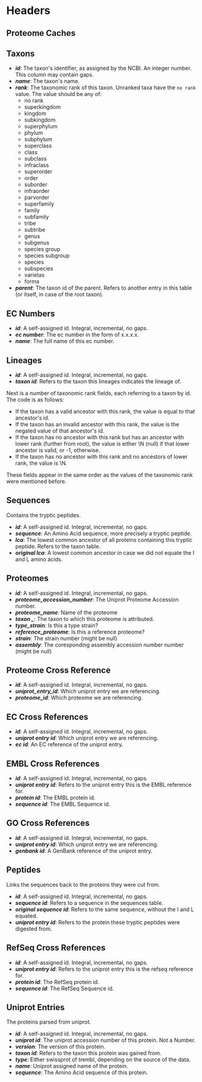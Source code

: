 
Headers
=======

Proteome Caches
-------------

Taxons
------
 - ***id***: The taxon's identifier, as assigned by the NCBI. An
   integer number. This column may contain gaps.
 - ***name***: The taxon's name.
 - ***rank***: The taxonomic rank of this taxon. Unranked taxa have
   the `no rank` value. The value should be any of:
   * no rank
   * superkingdom
   * kingdom
   * subkingdom
   * superphylum
   * phylum
   * subphylum
   * superclass
   * class
   * subclass
   * infraclass
   * superorder
   * order
   * suborder
   * infraorder
   * parvorder
   * superfamily
   * family
   * subfamily
   * tribe
   * subtribe
   * genus
   * subgenus
   * species group
   * species subgroup
   * species
   * subspecies
   * varietas
   * forma
 - ***parent***: The taxon id of the parent. Refers to another entry
   in this table (or itself, in case of the root taxon).

EC Numbers
----------
- ***id***: A self-assigned id. Integral, incremental, no gaps.
- ***ec number***: The ec number in the form of x.x.x.x.
- ***name***: The full name of this ec number.

Lineages
--------

 - ***id***: A self-assigned id. Integral, incremental, no gaps.
 - ***taxon id***: Refers to the taxon this lineages indicates the
   lineage of.

Next is a number of taxonomic rank fields, each referring to a taxon
by id. The code is as follows:
 - If the taxon has a valid ancestor with this rank, the value is
   equal to that ancestor's id.
 - If the taxon has an invalid ancestor with this rank, the value is
   the negated value of that ancestor's id.
 - If the taxon has no ancestor with this rank but has an ancestor
   with lower rank (further from root), the value is either \N (null)
   if that lower ancestor is valid, or -1, otherwise.
 - If the taxon has no ancestor with this rank and no ancestors of
   lower rank, the value is \N.

These fields appear in the same order as the values of the taxonomic
rank were mentioned before.

Sequences
---------

Contains the tryptic peptides.

 - ***id***: A self-assigned id. Integral, incremental, no gaps.
 - ***sequence***: An Amino Acid sequence, more precisely a tryptic
   peptide.
 - ***lca***: The lowest common ancestor of all proteins containing
   this tryptic peptide. Refers to the taxon table.
 - ***original lca***: A lowest common ancestor in case we did not
   equate the I and L amino acids.

Proteomes
---------

- ***id***: A self-assigned id. Integral, incremental, no gaps.
- ***proteome_accession_number***: The Uniprot Proteome Accession number.
- ***proteome_name***: Name of the proteome
- ***taxon _***: The taxon to which this proteome is attributed.
- ***type_strain***: Is this a type strain?
- ***reference_proteome***: Is this a reference proteome?
- ***strain***: The strain number (might be null)
- ***assembly***: The coresponding assembly accession number number (might be null)

Proteome Cross Reference
------------------

 - ***id***: A self-assigned id. Integral, incremental, no gaps.
 - ***uniprot_entry_id***: Which uniprot entry we are referencing.
 - ***proteome_id***: Which proteome we are referencing.

EC Cross References
-------------------

 - ***id***: A self-assigned id. Integral, incremental, no gaps.
 - ***uniprot entry id***: Which uniprot entry we are referencing.
 - ***ec id***: An EC reference of the uniprot entry.

EMBL Cross References
---------------------

 - ***id***: A self-assigned id. Integral, incremental, no gaps.
 - ***uniprot entry id***: Refers to the uniprot entry this is the
   EMBL reference for.
 - ***protein id***: The EMBL protein id.
 - ***sequence id***: The EMBL Sequence id.

GO Cross References
-------------------

 - ***id***: A self-assigned id. Integral, incremental, no gaps.
 - ***uniprot entry id***: Which uniprot entry we are referencing.
 - ***genbank id***: A GenBank reference of the uniprot entry.

Peptides
--------

Links the sequences back to the proteins they were cut from.

 - ***id***: A self-assigned id. Integral, incremental, no gaps.
 - ***sequence id***: Refers to a sequence in the sequences table.
 - ***original sequence id***: Refers to the same sequence, without
   the I and L equated.
 - ***uniprot entry id***: Refers to the protein these tryptic
   peptides were digested from.

RefSeq Cross References
-----------------------

 - ***id***: A self-assigned id. Integral, incremental, no gaps.
 - ***uniprot entry id***: Refers to the uniprot entry this is the
   refseq reference for.
 - ***protein id***: The RefSeq protein id.
 - ***sequence id***: The RefSeq Sequence id.

Uniprot Entries
---------------

The proteins parsed from uniprot.

 - ***id***: A self-assigned id. Integral, incremental, no gaps.
 - ***uniprot id***: The uniprot accession number of this protein. Not
   a Number.
 - ***version***: The version of this protein.
 - ***taxon id***: Refers to the taxon this protein was gained from.
 - ***type***: Either swissprot of trembl, depending on the source of
   the data.
 - ***name***: Uniprot assigned name of the protein.
 - ***sequence***: The Amino Acid sequence of this protein.
